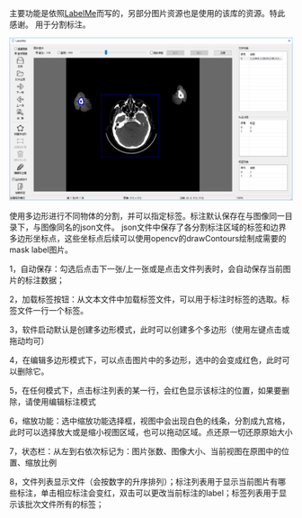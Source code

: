 主要功能是依照[LabelMe](https://github.com/wkentaro/labelme)而写的，另部分图片资源也是使用的该库的资源。特此感谢。
用于分割标注。

![图形界面](./gui.png)

使用多边形进行不同物体的分割，并可以指定标签。标注默认保存在与图像同一目录下，与图像同名的json文件。
json文件中保存了各分割标注区域的标签和边界多边形坐标点，这些坐标点后续可以使用opencv的drawContours绘制成需要的mask label图片。

1，自动保存：勾选后点击下一张/上一张或是点击文件列表时，会自动保存当前图片的标注数据；

2，加载标签按钮：从文本文件中加载标签文件，可以用于标注时标签的选取。标签文件一行一个标签。

3，软件启动默认是创建多边形模式，此时可以创建多个多边形（使用左键点击或拖动均可）

4，在编辑多边形模式下，可以点击图片中的多边形，选中的会变成红色，此时可以删除它。

5，在任何模式下，点击标注列表的某一行，会红色显示该标注的位置，如果要删除，请使用编辑标注模式

6，缩放功能：选中缩放功能选择框，视图中会出现白色的线条，分割成九宫格，此时可以选择放大或是缩小视图区域，也可以拖动区域。点还原一切还原原始大小

7，状态栏：从左到右依次标记为：图片张数、图像大小、当前视图在原图中的位置、缩放比例

8，文件列表显示文件（会按数字的升序排列）；标注列表用于显示当前图片有哪些标注，单击相应标注会变红，双击可以更改当前标注的label；标签列表用于显示该批次文件所有的标签；